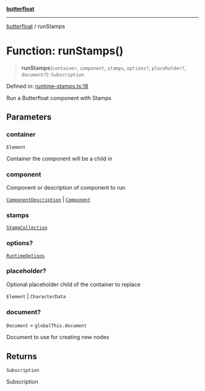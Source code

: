 [**butterfloat**](../README.md)

***

[butterfloat](../globals.md) / runStamps

# Function: runStamps()

> **runStamps**(`container`, `component`, `stamps`, `options?`, `placeholder?`, `document?`): `Subscription`

Defined in: [runtime-stamps.ts:18](https://github.com/WorldMaker/butterfloat/blob/f0f5f6205e72911354af687f4fb1c543d3ebd586/runtime-stamps.ts#L18)

Run a Butterfloat component with Stamps

## Parameters

### container

`Element`

Container the component will be a child in

### component

Component or description of component to run

[`ComponentDescription`](../interfaces/ComponentDescription.md) | [`Component`](../type-aliases/Component.md)

### stamps

[`StampCollection`](../classes/StampCollection.md)

### options?

[`RuntimeOptions`](../interfaces/RuntimeOptions.md)

### placeholder?

Optional placeholder child of the container to replace

`Element` | `CharacterData`

### document?

`Document` = `globalThis.document`

Document to use for creating new nodes

## Returns

`Subscription`

Subscription
